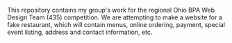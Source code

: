 This repository contains my group's work for the regional Ohio BPA Web Design Team (435) competition. We are attempting to make a website for a fake restaurant, which will 
contain menus, online ordering, payment, special event listing, address and contact information, etc. 
